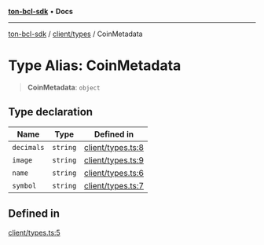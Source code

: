 [**ton-bcl-sdk**](../../../README.md) • **Docs**

***

[ton-bcl-sdk](../../../README.md) / [client/types](../README.md) / CoinMetadata

# Type Alias: CoinMetadata

> **CoinMetadata**: `object`

## Type declaration

| Name | Type | Defined in |
| ------ | ------ | ------ |
| `decimals` | `string` | [client/types.ts:8](https://github.com/ton-fun-tech/ton-bcl-sdk/blob/147c953c460604d17963909907f6eeca3782e941/src/client/types.ts#L8) |
| `image` | `string` | [client/types.ts:9](https://github.com/ton-fun-tech/ton-bcl-sdk/blob/147c953c460604d17963909907f6eeca3782e941/src/client/types.ts#L9) |
| `name` | `string` | [client/types.ts:6](https://github.com/ton-fun-tech/ton-bcl-sdk/blob/147c953c460604d17963909907f6eeca3782e941/src/client/types.ts#L6) |
| `symbol` | `string` | [client/types.ts:7](https://github.com/ton-fun-tech/ton-bcl-sdk/blob/147c953c460604d17963909907f6eeca3782e941/src/client/types.ts#L7) |

## Defined in

[client/types.ts:5](https://github.com/ton-fun-tech/ton-bcl-sdk/blob/147c953c460604d17963909907f6eeca3782e941/src/client/types.ts#L5)
